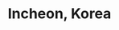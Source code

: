---
title: Incheon, Korea
category: blog
lat: 37.44857
lng: 126.44779
image: https://s3-us-west-2.amazonaws.com/travels2013/2014-01-05 01:25:36 PST.jpg
observation: 20140105012536PST
---